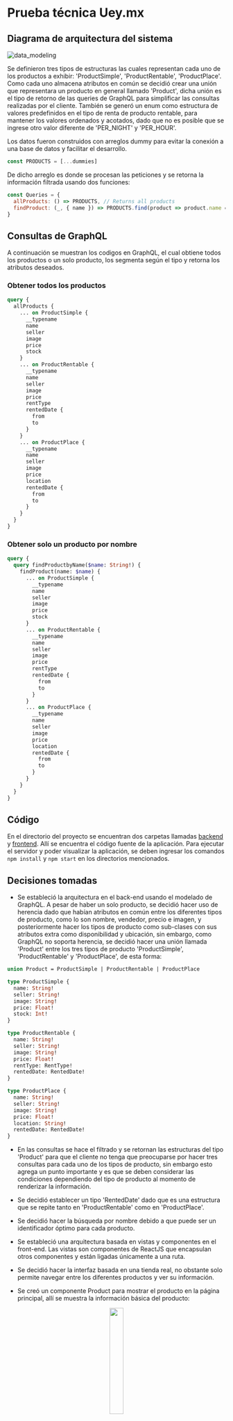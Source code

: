 # Prueba técnica Uey.mx

## Diagrama de arquitectura del sistema

![data_modeling](img/architecture.png?raw=true "Modelado de datos en GraphQL" )

Se definieron tres tipos de estructuras las cuales representan cada uno de los productos a exhibir: 'ProductSimple', 'ProductRentable', 'ProductPlace'. Como cada uno almacena atributos en común se decidió crear una unión que representara un producto en general llamado 'Product', dicha unión es el tipo de retorno de las queries de GraphQL para simplificar las consultas realizadas por el cliente. También se generó un enum como estructura de valores predefinidos en el tipo de renta de producto rentable, para mantener los valores ordenados y acotados, dado que no es posible que se ingrese otro valor diferente de 'PER_NIGHT' y 'PER_HOUR'.

Los datos fueron construidos con arreglos dummy para evitar la conexión a una base de datos y facilitar el desarrollo.

```javascript
const PRODUCTS = [...dummies]
```

De dicho arreglo es donde se procesan las peticiones y se retorna la información filtrada usando dos funciones:

```javascript
const Queries = {
  allProducts: () => PRODUCTS, // Returns all products
  findProduct: (_, { name }) => PRODUCTS.find(product => product.name === name) // Returns the found product
}
```

## Consultas de GraphQL

A continuación se muestran los codigos en GraphQL, el cual obtiene todos los productos o un solo producto, los segmenta según el tipo y retorna los atributos deseados.

### Obtener todos los productos

```graphql
query {
  allProducts {
    ... on ProductSimple {
      __typename
      name
      seller
      image
      price
      stock
    }
    ... on ProductRentable {
      __typename
      name
      seller
      image
      price
      rentType
      rentedDate {
        from
        to
      }
    }
    ... on ProductPlace {
      __typename
      name
      seller
      image
      price
      location
      rentedDate {
        from
        to
      }
    }
  }
}
```

### Obtener solo un producto por nombre

```graphql
query {
  query findProductbyName($name: String!) {
    findProduct(name: $name) {
      ... on ProductSimple {
        __typename
        name
        seller
        image
        price
        stock
      }
      ... on ProductRentable {
        __typename
        name
        seller
        image
        price
        rentType
        rentedDate {
          from
          to
        }
      }
      ... on ProductPlace {
        __typename
        name
        seller
        image
        price
        location
        rentedDate {
          from
          to
        }
      }
    }
  }
}
```

## Código

En el directorio del proyecto se encuentran dos carpetas llamadas [backend](https://github.com/JCiroLo/uey-technical-test/tree/main/backend) y [frontend](https://github.com/JCiroLo/uey-technical-test/tree/main/frontend). Allí se encuentra el código fuente de la aplicación. Para ejecutar el servidor y poder visualizar la aplicación, se deben ingresar los comandos `npm install` y `npm start` en los directorios mencionados.


## Decisiones tomadas

- Se estableció la arquitectura en el back-end usando el modelado de GraphQL. A pesar de haber un solo producto, se decidió hacer uso de herencia dado que habían atributos en común entre los diferentes tipos de producto, como lo son nombre, vendedor, precio e imagen, y posteriormente hacer los tipos de producto como sub-clases con sus atributos extra como disponibilidad y ubicación, sin embargo, como GraphQL no soporta herencia, se decidió hacer una unión llamada 'Product' entre los tres tipos de producto 'ProductSimple', 'ProductRentable' y 'ProductPlace', de esta forma:

```graphql
union Product = ProductSimple | ProductRentable | ProductPlace

type ProductSimple {
  name: String!
  seller: String!
  image: String!
  price: Float!
  stock: Int!
}

type ProductRentable {
  name: String!
  seller: String!
  image: String!
  price: Float!
  rentType: RentType!
  rentedDate: RentedDate!
}

type ProductPlace {
  name: String!
  seller: String!
  image: String!
  price: Float!
  location: String!
  rentedDate: RentedDate!
}
```

- En las consultas se hace el filtrado y se retornan las estructuras del tipo 'Product' para que el cliente no tenga que preocuparse por hacer tres consultas para cada uno de los tipos de producto, sin embargo esto agrega un punto importante y es que se deben considerar las condiciones dependiendo del tipo de producto al momento de renderizar la información.

- Se decidió establecer un tipo 'RentedDate' dado que es una estructura que se repite tanto en 'ProductRentable' como en 'ProductPlace'.

- Se decidió hacer la búsqueda por nombre debido a que puede ser un identificador óptimo para cada producto.

- Se estableció una arquitectura basada en vistas y componentes en el front-end. Las vistas son componentes de ReactJS que encapsulan otros componentes y están ligadas únicamente a una ruta.

- Se decidió hacer la interfaz basada en una tienda real, no obstante solo permite navegar entre los diferentes productos y ver su información.

- Se creó un componente Product para mostrar el producto en la página principal, allí se muestra la información básica del producto:

<p align="center">
  <img src="img/product-sample.png" width="25%" />
</p>


No obstante también se creó una vista llamada Product la cual muestra la información específica del producto dependiendo del tipo de producto que se visualice.

<img src="img/product-sample-2.png"/>

- Se decidió crear un archivo específico para las consultas GraphQL, para mantener orden y acceder a ellas cuando se necesiten.

- Se decidió usar el pre-procesador SASS para facilitar el codificado y lectura de CSS.
